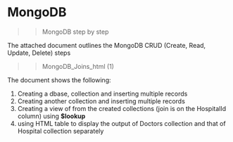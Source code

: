 # MongoDB
>>MongoDB step by step

The attached document outlines the MongoDB CRUD (Create, Read, Update, Delete) steps


>>MongoDB_Joins_html (1)

The document shows the following:

1. Creating a dbase, collection and inserting multiple records
2. Creating another collection and inserting multiple records
3. Creating a view of from the created collections (join is on the HospitalId column) using **$lookup**
4. using HTML table to display the output of Doctors collection and that of Hospital collection separately
